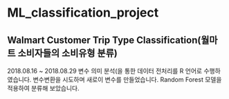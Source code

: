# ML_classification_project
## Walmart Customer Trip Type Classification(월마트 소비자들의 소비유형 분류)

2018.08.16 ~ 2018.08.29
변수 의미 분석(을 통한 데이터 전처리를 R 언어로 수행하였습니다. 변수변환을 시도하며 새로이 변수를 만들었습니다. Random Forest 모델을 적용하여 분류해 보았습니다.
